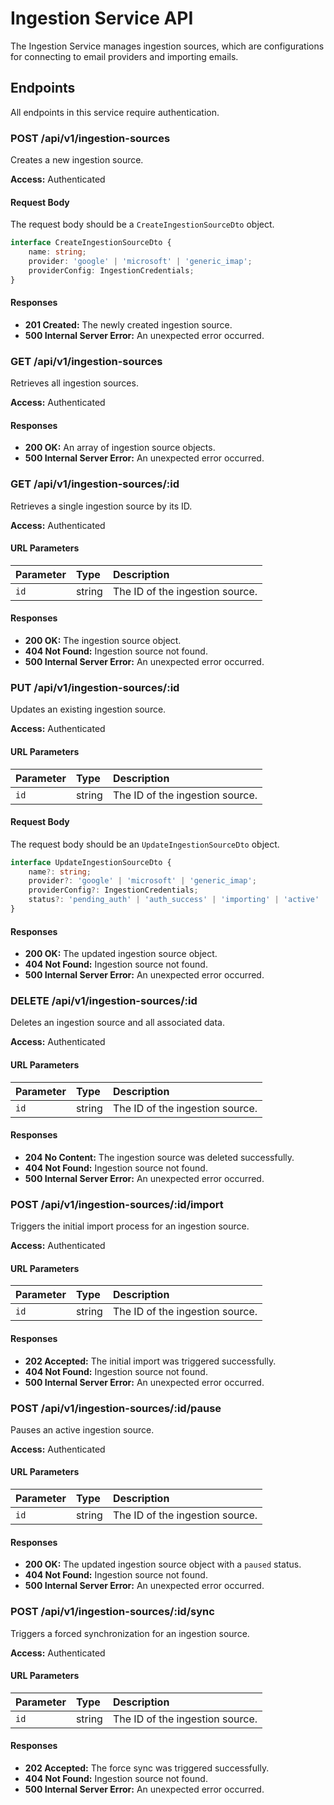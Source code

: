 # Ingestion Service API

The Ingestion Service manages ingestion sources, which are configurations for connecting to email providers and importing emails.

## Endpoints

All endpoints in this service require authentication.

### POST /api/v1/ingestion-sources

Creates a new ingestion source.

**Access:** Authenticated

#### Request Body

The request body should be a `CreateIngestionSourceDto` object.

```typescript
interface CreateIngestionSourceDto {
	name: string;
	provider: 'google' | 'microsoft' | 'generic_imap';
	providerConfig: IngestionCredentials;
}
```

#### Responses

- **201 Created:** The newly created ingestion source.
- **500 Internal Server Error:** An unexpected error occurred.

### GET /api/v1/ingestion-sources

Retrieves all ingestion sources.

**Access:** Authenticated

#### Responses

- **200 OK:** An array of ingestion source objects.
- **500 Internal Server Error:** An unexpected error occurred.

### GET /api/v1/ingestion-sources/:id

Retrieves a single ingestion source by its ID.

**Access:** Authenticated

#### URL Parameters

| Parameter | Type   | Description                     |
| :-------- | :----- | :------------------------------ |
| `id`      | string | The ID of the ingestion source. |

#### Responses

- **200 OK:** The ingestion source object.
- **404 Not Found:** Ingestion source not found.
- **500 Internal Server Error:** An unexpected error occurred.

### PUT /api/v1/ingestion-sources/:id

Updates an existing ingestion source.

**Access:** Authenticated

#### URL Parameters

| Parameter | Type   | Description                     |
| :-------- | :----- | :------------------------------ |
| `id`      | string | The ID of the ingestion source. |

#### Request Body

The request body should be an `UpdateIngestionSourceDto` object.

```typescript
interface UpdateIngestionSourceDto {
	name?: string;
	provider?: 'google' | 'microsoft' | 'generic_imap';
	providerConfig?: IngestionCredentials;
	status?: 'pending_auth' | 'auth_success' | 'importing' | 'active' | 'paused' | 'error';
}
```

#### Responses

- **200 OK:** The updated ingestion source object.
- **404 Not Found:** Ingestion source not found.
- **500 Internal Server Error:** An unexpected error occurred.

### DELETE /api/v1/ingestion-sources/:id

Deletes an ingestion source and all associated data.

**Access:** Authenticated

#### URL Parameters

| Parameter | Type   | Description                     |
| :-------- | :----- | :------------------------------ |
| `id`      | string | The ID of the ingestion source. |

#### Responses

- **204 No Content:** The ingestion source was deleted successfully.
- **404 Not Found:** Ingestion source not found.
- **500 Internal Server Error:** An unexpected error occurred.

### POST /api/v1/ingestion-sources/:id/import

Triggers the initial import process for an ingestion source.

**Access:** Authenticated

#### URL Parameters

| Parameter | Type   | Description                     |
| :-------- | :----- | :------------------------------ |
| `id`      | string | The ID of the ingestion source. |

#### Responses

- **202 Accepted:** The initial import was triggered successfully.
- **404 Not Found:** Ingestion source not found.
- **500 Internal Server Error:** An unexpected error occurred.

### POST /api/v1/ingestion-sources/:id/pause

Pauses an active ingestion source.

**Access:** Authenticated

#### URL Parameters

| Parameter | Type   | Description                     |
| :-------- | :----- | :------------------------------ |
| `id`      | string | The ID of the ingestion source. |

#### Responses

- **200 OK:** The updated ingestion source object with a `paused` status.
- **404 Not Found:** Ingestion source not found.
- **500 Internal Server Error:** An unexpected error occurred.

### POST /api/v1/ingestion-sources/:id/sync

Triggers a forced synchronization for an ingestion source.

**Access:** Authenticated

#### URL Parameters

| Parameter | Type   | Description                     |
| :-------- | :----- | :------------------------------ |
| `id`      | string | The ID of the ingestion source. |

#### Responses

- **202 Accepted:** The force sync was triggered successfully.
- **404 Not Found:** Ingestion source not found.
- **500 Internal Server Error:** An unexpected error occurred.

